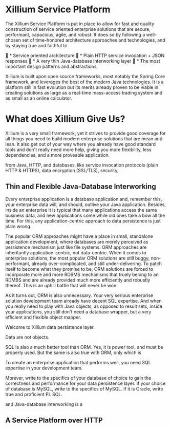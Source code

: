 Xillium Service Platform
========================

The Xillium Service Platform is put in place to allow for fast and quality construction
of service oriented enterprise solutions that are secure, performant, capacious, agile, and robust.
It does so by following a well-chosen set of time-honored architecture approaches and technologies,
and by staying true and faithful to

   * Service oriented architecture
   * Plain HTTP service invocation + JSON responses
   * A very thin Java-database interworking layer
   * The most important design patterns and abstractions

Xillium is built upon open source frameworks, most notably the Spring Core framework,
and leverages the best of the modern Java technologies. It is a platform still in
fast evolution but its merits already proven to be viable in creating solutions as
large as a real-time mass-access trading system and as small as an online calculator.

What does Xillium Give Us?
==========================

Xillium is a very small framework, yet it strives to provide good coverage for all things you need
to build modern enterprise solutions that are mean and lean. It also get out of your way where you already
have good standard tools and don't really need more help, giving you more flexibility, less dependencies,
and a more proveable application.

from Java, HTTP, and databases, like service invocation protocols (plain HTTP & HTTPS), data encryption (SSL/TLS),
security, 

Thin and Flexible Java-Database Interworking
--------------------------------------------

Every enterprise application is a database application and, remember this, your enterprise data will, and should,
outlive your Java application. Besides, inside an enterprise it is typical that many applications access the
same business data, and new applications come while old ones take a bow all the time. For this, any application-centric approach to data
persistence is just plain wrong.

The popular ORM approaches might have a place in small, standalone application development, where databases are merely perceived as
persistence mechanism just like file systems. ORM approaches are inheritantly application-centric, not data-centric.
When it comes to enterprise solutions, the most popular ORM solutions are still buggy, non-performant, already over-complicated, and
still under-delivering. To patch itself to become what they promise to be, ORM solutions are forced to incorporate more and more RDBMS
mechanisms that truely belong to an RDMBS and are already provided much more efficiently and robustly thereof. This is an uphill battle
that will never be won.

As it turns out, ORM is also unnecessary. Your very serious enterprise solution development team already have decent SQL expertise. And when
you really need to play with Java objects, as opposed to result sets, inside your applications, you still don't need a database wrapper,
but a very efficient and flexible object mapper.

Welcome to Xillium data persistence layer.

Data are not objects. 

SQL is also a much better tool than ORM. Yes, it is power tool, and must be properly used. But the same is also true with ORM, only which is


To create an enterprise application that performs well, you need SQL expertise in your development team.

Morever, write to the specifics of your database of choice to gain the correctness and performance for your data persistence layer.
If your choice of database is MySQL, write to the specifics of MySQL. If it is Oracle, write true and proficient PL SQL.

and Java-database interworking is a

A Service Platform over HTTP
----------------------------
